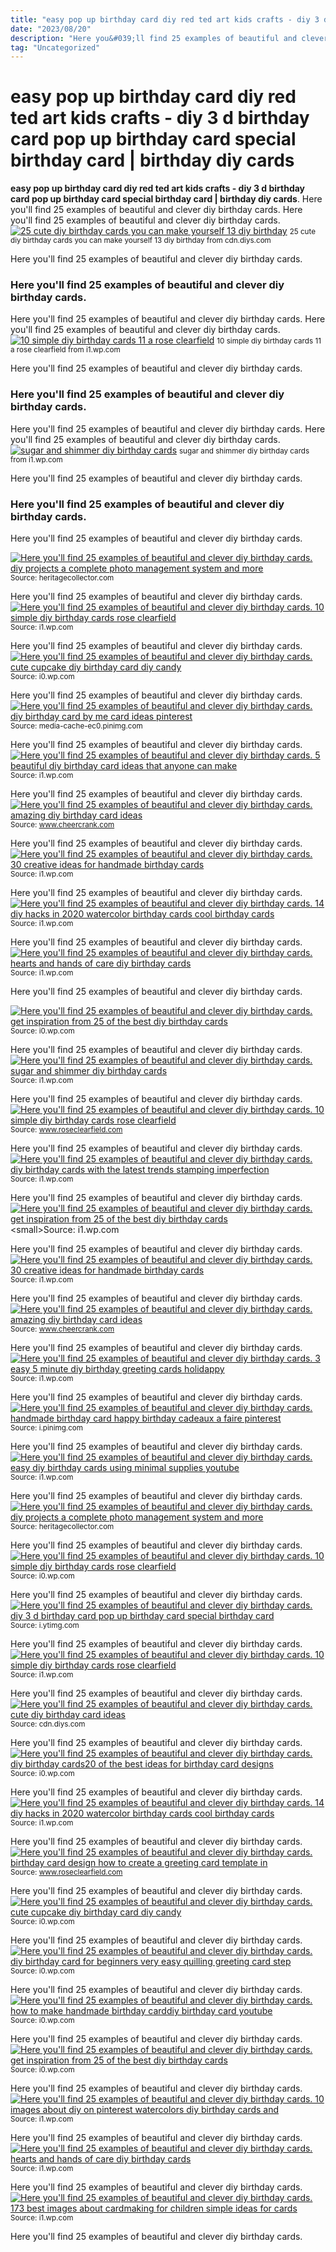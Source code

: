```yaml
---
title: "easy pop up birthday card diy red ted art kids crafts - diy 3 d birthday card pop up birthday card special birthday card | birthday diy cards"
date: "2023/08/20"
description: "Here you&#039;ll find 25 examples of beautiful and clever diy birthday cards."
tag: "Uncategorized"
---
```


# easy pop up birthday card diy red ted art kids crafts - diy 3 d birthday card pop up birthday card special birthday card | birthday diy cards
**easy pop up birthday card diy red ted art kids crafts - diy 3 d birthday card pop up birthday card special birthday card | birthday diy cards**. Here you&#039;ll find 25 examples of beautiful and clever diy birthday cards.
Here you&#039;ll find 25 examples of beautiful and clever diy birthday cards.
[![25 cute diy birthday cards you can make yourself 13 diy birthday](https://cdn.diys.com/wp-content/uploads/2020/07/rainbow-birthday-cake-card.jpg "25 cute diy birthday cards you can make yourself 13 diy birthday")](https://cdn.diys.com/wp-content/uploads/2020/07/rainbow-birthday-cake-card.jpg)
<small>25 cute diy birthday cards you can make yourself 13 diy birthday from cdn.diys.com</small>

Here you&#039;ll find 25 examples of beautiful and clever diy birthday cards.

### Here you&#039;ll find 25 examples of beautiful and clever diy birthday cards.
Here you&#039;ll find 25 examples of beautiful and clever diy birthday cards.
Here you&#039;ll find 25 examples of beautiful and clever diy birthday cards.
[![10 simple diy birthday cards 11 a rose clearfield](https://i1.wp.com/www.roseclearfield.com/wp-content/uploads/2019/03/10-Simple-DIY-Birthday-Cards-11-A.jpg "10 simple diy birthday cards 11 a rose clearfield")](https://i1.wp.com/www.roseclearfield.com/wp-content/uploads/2019/03/10-Simple-DIY-Birthday-Cards-11-A.jpg)
<small>10 simple diy birthday cards 11 a rose clearfield from i1.wp.com</small>

Here you&#039;ll find 25 examples of beautiful and clever diy birthday cards.

### Here you&#039;ll find 25 examples of beautiful and clever diy birthday cards.
Here you&#039;ll find 25 examples of beautiful and clever diy birthday cards.
Here you&#039;ll find 25 examples of beautiful and clever diy birthday cards.
[![sugar and shimmer diy birthday cards](https://i1.wp.com/4.bp.blogspot.com/-dgyXK4DJKno/TZIKBLZs9lI/AAAAAAAAAv0/5UZX0P1APLo/s1600/IMG_4869.JPG "sugar and shimmer diy birthday cards")](https://i1.wp.com/4.bp.blogspot.com/-dgyXK4DJKno/TZIKBLZs9lI/AAAAAAAAAv0/5UZX0P1APLo/s1600/IMG_4869.JPG)
<small>sugar and shimmer diy birthday cards from i1.wp.com</small>

Here you&#039;ll find 25 examples of beautiful and clever diy birthday cards.

### Here you&#039;ll find 25 examples of beautiful and clever diy birthday cards.
Here you&#039;ll find 25 examples of beautiful and clever diy birthday cards.


[![Here you&#039;ll find 25 examples of beautiful and clever diy birthday cards. diy projects a complete photo management system and more](http://tse1.mm.bing.net/th?id=OIP.oa2lfEJbM41q7Xz9j63PeAHaJl&amp;pid=15.1 "diy projects a complete photo management system and more")](https://heritagecollector.com/wp-content/uploads/2019/09/Birthday-Card.jpg)
<small>Source: heritagecollector.com</small>

Here you&#039;ll find 25 examples of beautiful and clever diy birthday cards.
[![Here you&#039;ll find 25 examples of beautiful and clever diy birthday cards. 10 simple diy birthday cards rose clearfield](http://tse2.mm.bing.net/th?id=OIP.UBmy6-pZubuSGDkINW7JYgAAAA&amp;pid=15.1 "10 simple diy birthday cards rose clearfield")](https://i1.wp.com/www.roseclearfield.com/wp-content/uploads/2019/03/10-Simple-DIY-Birthday-Cards-5-A.jpg)
<small>Source: i1.wp.com</small>

Here you&#039;ll find 25 examples of beautiful and clever diy birthday cards.
[![Here you&#039;ll find 25 examples of beautiful and clever diy birthday cards. cute cupcake diy birthday card diy candy](http://tse3.mm.bing.net/th?id=OIP.ukWpT3-CKjyhWUECxVyxFwAAAA&amp;pid=15.1 "cute cupcake diy birthday card diy candy")](https://i0.wp.com/diycandy.com/wp-content/uploads/2016/05/cupcake-birthday-card-slanted.jpg)
<small>Source: i0.wp.com</small>

Here you&#039;ll find 25 examples of beautiful and clever diy birthday cards.
[![Here you&#039;ll find 25 examples of beautiful and clever diy birthday cards. diy birthday card by me card ideas pinterest](http://tse3.mm.bing.net/th?id=OIP.ToOIk8UWwrIQ-UG7bJeofwAAAA&amp;pid=15.1 "diy birthday card by me card ideas pinterest")](http://media-cache-ec0.pinimg.com/originals/58/f5/35/58f535cb01b9940b46fc94743b635f17.jpg)
<small>Source: media-cache-ec0.pinimg.com</small>

Here you&#039;ll find 25 examples of beautiful and clever diy birthday cards.
[![Here you&#039;ll find 25 examples of beautiful and clever diy birthday cards. 5 beautiful diy birthday card ideas that anyone can make](http://tse4.mm.bing.net/th?id=OIP.nxPduujJ6aEHSSpEXoQhzwAAAA&amp;pid=15.1 "5 beautiful diy birthday card ideas that anyone can make")](https://i1.wp.com/itsmejd.com/wp-content/uploads/2018/02/ink-blend-balloon-5-DIY-Birthday-Cards-Handmade-easy-and-simple-Birthday-Card-Ideas.png)
<small>Source: i1.wp.com</small>

Here you&#039;ll find 25 examples of beautiful and clever diy birthday cards.
[![Here you&#039;ll find 25 examples of beautiful and clever diy birthday cards. amazing diy birthday card ideas](http://tse2.mm.bing.net/th?id=OIP.78g3B3wHzROEtW1CF-ZVZgAAAA&amp;pid=15.1 "amazing diy birthday card ideas")](https://www.cheercrank.com/wp-content/uploads/2016/08/07-cute-diy-birthday-card-ideas.jpg)
<small>Source: www.cheercrank.com</small>

Here you&#039;ll find 25 examples of beautiful and clever diy birthday cards.
[![Here you&#039;ll find 25 examples of beautiful and clever diy birthday cards. 30 creative ideas for handmade birthday cards](http://tse4.mm.bing.net/th?id=OIP.tZmsr02e5HE0khZ42070DwHaJt&amp;pid=15.1 "30 creative ideas for handmade birthday cards")](https://i1.wp.com/diyjoy.com/wp-content/uploads/2017/04/Make-A-simple-Birthday-Card.jpg)
<small>Source: i1.wp.com</small>

Here you&#039;ll find 25 examples of beautiful and clever diy birthday cards.
[![Here you&#039;ll find 25 examples of beautiful and clever diy birthday cards. 14 diy hacks in 2020 watercolor birthday cards cool birthday cards](http://tse1.mm.bing.net/th?id=OIP.yQsEdKwB3ohkQO3nhCh7QwHaJ3&amp;pid=15.1 "14 diy hacks in 2020 watercolor birthday cards cool birthday cards")](https://i1.wp.com/i.pinimg.com/originals/5d/14/b0/5d14b0ba0b46a12e2816ac90ca3fca34.jpg)
<small>Source: i1.wp.com</small>

Here you&#039;ll find 25 examples of beautiful and clever diy birthday cards.
[![Here you&#039;ll find 25 examples of beautiful and clever diy birthday cards. hearts and hands of care diy birthday cards](http://tse1.mm.bing.net/th?id=OIP.W6JeacoKy10GCSTP11LKnQHaHa&amp;pid=15.1 "hearts and hands of care diy birthday cards")](https://i1.wp.com/www.heartsandhandsofcare.com/wp-content/uploads/2020/12/birthday-cards.jpg)
<small>Source: i1.wp.com</small>

Here you&#039;ll find 25 examples of beautiful and clever diy birthday cards.

[![Here you&#039;ll find 25 examples of beautiful and clever diy birthday cards. get inspiration from 25 of the best diy birthday cards](http://tse3.mm.bing.net/th?id=OIP.3Hp__6OGRwpVD7RxJxBNLQAAAA&amp;pid=15.1 "get inspiration from 25 of the best diy birthday cards")](https://i0.wp.com/www.thesprucecrafts.com/thmb/AsMsnW_j2_KCtvIkMeDNRGNEcY0=/960x0/filters:no_upscale():max_bytes(150000):strip_icc()/balloonbirthaycard-59b98ea2b501e80014d788d6.jpg)
<small>Source: i0.wp.com</small>

Here you&#039;ll find 25 examples of beautiful and clever diy birthday cards.
[![Here you&#039;ll find 25 examples of beautiful and clever diy birthday cards. sugar and shimmer diy birthday cards](http://tse4.mm.bing.net/th?id=OIP.dtXAC7C1EBPyEyxpF6YETQHaJ4&amp;pid=15.1 "sugar and shimmer diy birthday cards")](https://i1.wp.com/4.bp.blogspot.com/-dgyXK4DJKno/TZIKBLZs9lI/AAAAAAAAAv0/5UZX0P1APLo/s1600/IMG_4869.JPG)
<small>Source: i1.wp.com</small>

Here you&#039;ll find 25 examples of beautiful and clever diy birthday cards.
[![Here you&#039;ll find 25 examples of beautiful and clever diy birthday cards. 10 simple diy birthday cards rose clearfield](http://tse3.mm.bing.net/th?id=OIP.EUe1JFlBvoTQLIWhSPKqeAAAAA&amp;pid=15.1 "10 simple diy birthday cards rose clearfield")](https://www.roseclearfield.com/wp-content/uploads/2019/03/10-Simple-DIY-Birthday-Cards-4-A-600x900.jpg)
<small>Source: www.roseclearfield.com</small>

Here you&#039;ll find 25 examples of beautiful and clever diy birthday cards.
[![Here you&#039;ll find 25 examples of beautiful and clever diy birthday cards. diy birthday cards with the latest trends stamping imperfection](http://tse1.mm.bing.net/th?id=OIP.TgRpdSLfhnSXIVXvETNZHgAAAA&amp;pid=15.1 "diy birthday cards with the latest trends stamping imperfection")](https://i1.wp.com/stampingimperfection.com/wp-content/uploads/2014/01/pccc75.jpg)
<small>Source: i1.wp.com</small>

Here you&#039;ll find 25 examples of beautiful and clever diy birthday cards.
[![Here you&#039;ll find 25 examples of beautiful and clever diy birthday cards. get inspiration from 25 of the best diy birthday cards](http://tse4.mm.bing.net/th?id=OIP.yOG4YLJRZjrKgNLdL49j3QHaI2&amp;pid=15.1 "get inspiration from 25 of the best diy birthday cards")](https://i1.wp.com/www.thesprucecrafts.com/thmb/TUyLFcKmriL-EO6R_FX4JRwUkbg=/640x765/filters:fill(auto,1)/floralprintable-59bf20e203f40200108798c2.jpg)
<small>Source: i1.wp.com</small>

Here you&#039;ll find 25 examples of beautiful and clever diy birthday cards.
[![Here you&#039;ll find 25 examples of beautiful and clever diy birthday cards. 30 creative ideas for handmade birthday cards](http://tse4.mm.bing.net/th?id=OIP.tZmsr02e5HE0khZ42070DwHaJt&amp;pid=15.1 "30 creative ideas for handmade birthday cards")](https://i1.wp.com/diyjoy.com/wp-content/uploads/2017/04/Make-A-simple-Birthday-Card.jpg)
<small>Source: i1.wp.com</small>

Here you&#039;ll find 25 examples of beautiful and clever diy birthday cards.
[![Here you&#039;ll find 25 examples of beautiful and clever diy birthday cards. amazing diy birthday card ideas](http://tse2.mm.bing.net/th?id=OIP.78g3B3wHzROEtW1CF-ZVZgAAAA&amp;pid=15.1 "amazing diy birthday card ideas")](https://www.cheercrank.com/wp-content/uploads/2016/08/07-cute-diy-birthday-card-ideas.jpg)
<small>Source: www.cheercrank.com</small>

Here you&#039;ll find 25 examples of beautiful and clever diy birthday cards.
[![Here you&#039;ll find 25 examples of beautiful and clever diy birthday cards. 3 easy 5 minute diy birthday greeting cards holidappy](http://tse3.mm.bing.net/th?id=OIP.YCqG0DFMvyNQikMOONXi5QHaHQ&amp;pid=15.1 "3 easy 5 minute diy birthday greeting cards holidappy")](https://i1.wp.com/usercontent1.hubstatic.com/13545708_f520.jpg)
<small>Source: i1.wp.com</small>

Here you&#039;ll find 25 examples of beautiful and clever diy birthday cards.
[![Here you&#039;ll find 25 examples of beautiful and clever diy birthday cards. handmade birthday card happy birthday cadeaux a faire pinterest](http://tse2.mm.bing.net/th?id=OIP.nnvGw785tPxD4bvhHNAdIwHaJ9&amp;pid=15.1 "handmade birthday card happy birthday cadeaux a faire pinterest")](https://i.pinimg.com/originals/84/c6/bf/84c6bfd8c5f28c559e6ce6cd94dfcc0f.jpg)
<small>Source: i.pinimg.com</small>

Here you&#039;ll find 25 examples of beautiful and clever diy birthday cards.
[![Here you&#039;ll find 25 examples of beautiful and clever diy birthday cards. easy diy birthday cards using minimal supplies youtube](http://tse1.mm.bing.net/th?id=OIP.aWmcbxBAppvWfp598ogbgQAAAA&amp;pid=15.1 "easy diy birthday cards using minimal supplies youtube")](https://i1.wp.com/i.ytimg.com/vi/TBpEIRnhC5o/maxresdefault.jpg)
<small>Source: i1.wp.com</small>

Here you&#039;ll find 25 examples of beautiful and clever diy birthday cards.
[![Here you&#039;ll find 25 examples of beautiful and clever diy birthday cards. diy projects a complete photo management system and more](http://tse1.mm.bing.net/th?id=OIP.oa2lfEJbM41q7Xz9j63PeAHaJl&amp;pid=15.1 "diy projects a complete photo management system and more")](https://heritagecollector.com/wp-content/uploads/2019/09/Birthday-Card.jpg)
<small>Source: heritagecollector.com</small>

Here you&#039;ll find 25 examples of beautiful and clever diy birthday cards.
[![Here you&#039;ll find 25 examples of beautiful and clever diy birthday cards. 10 simple diy birthday cards rose clearfield](http://tse2.mm.bing.net/th?id=OIP.Q8WK_jvIa--hYgEQlKhBQQAAAA&amp;pid=15.1 "10 simple diy birthday cards rose clearfield")](https://i0.wp.com/www.roseclearfield.com/wp-content/uploads/2019/03/10-Simple-DIY-Birthday-Cards-3-A.jpg)
<small>Source: i0.wp.com</small>

Here you&#039;ll find 25 examples of beautiful and clever diy birthday cards.
[![Here you&#039;ll find 25 examples of beautiful and clever diy birthday cards. diy 3 d birthday card pop up birthday card special birthday card](http://tse4.mm.bing.net/th?id=OIP.1gsioxuK97BsET69wseLkAHaEK&amp;pid=15.1 "diy 3 d birthday card pop up birthday card special birthday card")](https://i.ytimg.com/vi/Lxd80JnvDmo/maxresdefault.jpg)
<small>Source: i.ytimg.com</small>

Here you&#039;ll find 25 examples of beautiful and clever diy birthday cards.
[![Here you&#039;ll find 25 examples of beautiful and clever diy birthday cards. 10 simple diy birthday cards rose clearfield](http://tse2.mm.bing.net/th?id=OIP.UBmy6-pZubuSGDkINW7JYgAAAA&amp;pid=15.1 "10 simple diy birthday cards rose clearfield")](https://i1.wp.com/www.roseclearfield.com/wp-content/uploads/2019/03/10-Simple-DIY-Birthday-Cards-5-A.jpg)
<small>Source: i1.wp.com</small>

Here you&#039;ll find 25 examples of beautiful and clever diy birthday cards.
[![Here you&#039;ll find 25 examples of beautiful and clever diy birthday cards. cute diy birthday card ideas](http://tse2.mm.bing.net/th?id=OIP.-kcf-faha3FqEHGsEk6kmgAAAA&amp;pid=15.1 "cute diy birthday card ideas")](https://cdn.diys.com/wp-content/uploads/2016/08/Paper-doily-cupcake-card.jpg)
<small>Source: cdn.diys.com</small>

Here you&#039;ll find 25 examples of beautiful and clever diy birthday cards.
[![Here you&#039;ll find 25 examples of beautiful and clever diy birthday cards. diy birthday cards20 of the best ideas for birthday card designs](http://tse1.mm.bing.net/th?id=OIP.wTueKeDMdtZE7izWPNtYzQHaLJ&amp;pid=15.1 "diy birthday cards20 of the best ideas for birthday card designs")](https://i0.wp.com/i.pinimg.com/736x/73/f3/73/73f373a468bfa02c62015c11294a35a6.jpg)
<small>Source: i0.wp.com</small>

Here you&#039;ll find 25 examples of beautiful and clever diy birthday cards.
[![Here you&#039;ll find 25 examples of beautiful and clever diy birthday cards. 14 diy hacks in 2020 watercolor birthday cards cool birthday cards](http://tse1.mm.bing.net/th?id=OIP.yQsEdKwB3ohkQO3nhCh7QwHaJ3&amp;pid=15.1 "14 diy hacks in 2020 watercolor birthday cards cool birthday cards")](https://i1.wp.com/i.pinimg.com/originals/5d/14/b0/5d14b0ba0b46a12e2816ac90ca3fca34.jpg)
<small>Source: i1.wp.com</small>

Here you&#039;ll find 25 examples of beautiful and clever diy birthday cards.
[![Here you&#039;ll find 25 examples of beautiful and clever diy birthday cards. birthday card design how to create a greeting card template in](http://tse1.mm.bing.net/th?id=OIP.ByLONKXBo-gQ9U4wUxi77AHaLH&amp;pid=15.1 "birthday card design how to create a greeting card template in")](https://www.roseclearfield.com/wp-content/uploads/2019/03/10-Simple-DIY-Birthday-Cards-10-A.jpg)
<small>Source: www.roseclearfield.com</small>

Here you&#039;ll find 25 examples of beautiful and clever diy birthday cards.
[![Here you&#039;ll find 25 examples of beautiful and clever diy birthday cards. cute cupcake diy birthday card diy candy](http://tse3.mm.bing.net/th?id=OIP.ukWpT3-CKjyhWUECxVyxFwAAAA&amp;pid=15.1 "cute cupcake diy birthday card diy candy")](https://i0.wp.com/diycandy.com/wp-content/uploads/2016/05/cupcake-birthday-card-slanted.jpg)
<small>Source: i0.wp.com</small>

Here you&#039;ll find 25 examples of beautiful and clever diy birthday cards.
[![Here you&#039;ll find 25 examples of beautiful and clever diy birthday cards. diy birthday card for beginners very easy quilling greeting card step](http://tse2.mm.bing.net/th?id=OIP.PO7dF7740W5KgGmYyRkZowAAAA&amp;pid=15.1 "diy birthday card for beginners very easy quilling greeting card step")](https://i0.wp.com/i.ytimg.com/vi/6uJdaYhN7lQ/maxresdefault.jpg)
<small>Source: i0.wp.com</small>

Here you&#039;ll find 25 examples of beautiful and clever diy birthday cards.
[![Here you&#039;ll find 25 examples of beautiful and clever diy birthday cards. how to make handmade birthday carddiy birthday card youtube](http://tse2.mm.bing.net/th?id=OIP.DNuVx2WE8dFXHPtR8YYDUAHaEK&amp;pid=15.1 "how to make handmade birthday carddiy birthday card youtube")](https://i0.wp.com/i.ytimg.com/vi/1BhVYGxBQvk/maxresdefault.jpg)
<small>Source: i0.wp.com</small>

Here you&#039;ll find 25 examples of beautiful and clever diy birthday cards.
[![Here you&#039;ll find 25 examples of beautiful and clever diy birthday cards. get inspiration from 25 of the best diy birthday cards](http://tse1.mm.bing.net/th?id=OIP.S_FiNrXnk27vtBT9PFTkHwAAAA&amp;pid=15.1 "get inspiration from 25 of the best diy birthday cards")](https://i0.wp.com/www.thesprucecrafts.com/thmb/GwrLlYiqXSLgbyOmfJT5-QA3Ha8=/429x0/filters:no_upscale():max_bytes(150000):strip_icc()/pompomcard-59b99414054ad900116800ba.jpg)
<small>Source: i0.wp.com</small>

Here you&#039;ll find 25 examples of beautiful and clever diy birthday cards.
[![Here you&#039;ll find 25 examples of beautiful and clever diy birthday cards. 10 images about diy on pinterest watercolors diy birthday cards and](http://tse3.mm.bing.net/th?id=OIP.k15_zOfBs1Y2tylzNyKiuwAAAA&amp;pid=15.1 "10 images about diy on pinterest watercolors diy birthday cards and")](https://i1.wp.com/s-media-cache-ak0.pinimg.com/736x/cb/26/52/cb2652c93b327dee4e987dc630189cf9.jpg)
<small>Source: i1.wp.com</small>

Here you&#039;ll find 25 examples of beautiful and clever diy birthday cards.
[![Here you&#039;ll find 25 examples of beautiful and clever diy birthday cards. hearts and hands of care diy birthday cards](http://tse1.mm.bing.net/th?id=OIP.W6JeacoKy10GCSTP11LKnQHaHa&amp;pid=15.1 "hearts and hands of care diy birthday cards")](https://i1.wp.com/www.heartsandhandsofcare.com/wp-content/uploads/2020/12/birthday-cards.jpg)
<small>Source: i1.wp.com</small>

Here you&#039;ll find 25 examples of beautiful and clever diy birthday cards.
[![Here you&#039;ll find 25 examples of beautiful and clever diy birthday cards. 173 best images about cardmaking for children simple ideas for cards](http://tse1.mm.bing.net/th?id=OIP.b2MIdmFBz3rXSIeHvjrTpgAAAA&amp;pid=15.1 "173 best images about cardmaking for children simple ideas for cards")](https://i1.wp.com/s-media-cache-ak0.pinimg.com/736x/67/81/01/67810101d1606334ada42591da2ed209--diy-birthday-gift-creative-birthday-cards.jpg)
<small>Source: i1.wp.com</small>

Here you&#039;ll find 25 examples of beautiful and clever diy birthday cards.
